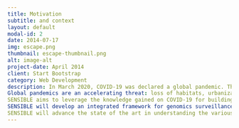 ```yaml
---
title: Motivation 
subtitle: and context
layout: default
modal-id: 2
date: 2014-07-17
img: escape.png
thumbnail: escape-thumbnail.png
alt: image-alt
project-date: April 2014
client: Start Bootstrap
category: Web Development
description: In March 2020, COVID-19 was declared a global pandemic. The research community mounted an unprecedented effort for understanding the disease and its etiological agent, delivering effective diagnostics, planning vaccination programmes, and informing decision making and public health policies. In this context, genomic surveillance, the study of the evolution of a pathogen through the sequencing of its genome, was universally recognized as a first line of defense to contrast the pandemic. All viruses mutate as they replicate and spread in a population; the majority of mutations are not relevant from an epidemiological perspective. However, epidemiologically relevant mutations might confer a selective advantage and are rapidly fixed in the pathogen genome, leading to the emergence of “variants of interest” or “variants of concern”.
Global pandemics are an accelerating threat: loss of habitats, urbanization, and globalization create an environment conducive to infectious disease outbreaks and spread. In the wake of climate change, disease vectors such as Asian tiger mosquitos are now endemic in Europe – and linked to outbreaks of diseases (e.g., Zika virus, Chikungunya virus).
SENSIBLE aims to leverage the knowledge gained on COVID-19 for building novel methods that can handle and analyze pathogens’ genome sequencing data in current and future viral epidemics, and implement an early warning system based on data-driven analysis.
SENSIBLE will develop an integrated framework for genomics surveillance of human pathogens, based on the integration of: 1) data-based analysis to summarize patterns of evolution through space and time; 2) data and knowledge-based analysis (retrieval, computation, or prediction) to formulate testable biological hypotheses and identify epidemiologically relevant evolutionary events (positive selection, change in protein function/affinity, immune escape). The framework will be developed and validated using a selection of use cases from COVID-19; a final assessment will be performed on independent data from the recent Monkeypox (2022), Zika (2015-2016), and Ebola (2013-2016) epidemics.
SENSIBLE will advance the state of the art in understanding the various facets of genomic surveillance, depending on the available data and the domain context. We will merge the experience gathered on COVID-19 with the considerable knowledge corpus that has become openly available for viral pathogens research. The project results will have a substantial impact in the early characterization of novel viral pathogens and of their dangerousness in terms of prevalence, infectivity, and transmissibility. More importantly, the framework developed by SENSIBLE will provide a highly useful tool to assist decision makers in healthcare.
---
```

